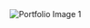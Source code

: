<html lang="en">
<head>
    <meta charset="UTF-8">
    <meta name="viewport" content="width=device-width, initial-scale=1.0">
</head>
<body>
    <div class="gallery" style="text-align: center;">
        <img src="Front Page.png" alt="Portfolio Image 1" style="max-width: 100%; height: auto;">
    </div>
</body>
</html>
